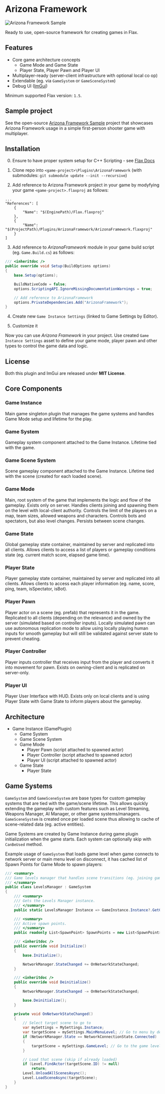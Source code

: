 # Arizona Framework

![Arizona Framework Sample](Content/screenshot.png)

Ready to use, open-source framework for creating games in Flax.

## Features

* Core game architecture concepts
  * Game Mode and Game State
  * Player State, Player Pawn and Player UI
* Multiplayer-ready (server-client infrastructure with optional local co op)
* Extendable (eg. via `GameSystem` or `GameSceneSystem`)
* Debug UI ([ImGui](https://github.com/FlaxEngine/ImGui))

Minimum supported Flax version: `1.5`.

## Sample project

See the open-source [Arizona Framework Sample](https://github.com/FlaxEngine/ArizonaFrameworkSample) project that showcases Arizona Framework usage in a simple first-person shooter game with multiplayer.

## Installation

0. Ensure to have proper system setup for C++ Scripting - see [Flax Docs](https://docs.flaxengine.com/manual/scripting/cpp/index.html)

1. Clone repo into `<game-project>\Plugins\ArizonaFramework` (with submodules: `git submodule update --init --recursive`)

2. Add reference to Arizona Framework project in your game by modyfying your game `<game-project>.flaxproj` as follows:

```
...
"References": [
    {
        "Name": "$(EnginePath)/Flax.flaxproj"
    },
    {
        "Name": "$(ProjectPath)/Plugins/ArizonaFramework/ArizonaFramework.flaxproj"
    }
]
```

3. Add reference to *ArizonaFramework* module in your game build script (eg. `Game.Build.cs`) as follows:

```cs
/// <inheritdoc />
public override void Setup(BuildOptions options)
{
    base.Setup(options);

    BuildNativeCode = false;
    options.ScriptingAPI.IgnoreMissingDocumentationWarnings = true;

    // Add reference to ArizonaFramework
    options.PrivateDependencies.Add("ArizonaFramework");
}
```

4. Create new `Game Instance Settings` (linked to Game Settings by Editor).

5. Customize it

Now you can use *Arizona Framework* in your project. Use created `Game Instance Settings` asset to define your game mode, player pawn and other types to control the game data and logic.

## License

Both this plugin and ImGui are released under **MIT License**.

## Core Components

### Game Instance

Main game singleton plugin that manages the game systems and handles Game Mode setup and lifetime for the play.

### Game System

Gameplay system component attached to the Game Instance. Lifetime tied with the game.

### Game Scene System

Scene gameplay component attached to the Game Instance. Lifetime tied with the scene (created for each loaded scene).

### Game Mode

Main, root system of the game that implements the logic and flow of the gameplay. Exists only on server. Handles clients joining and spawning them on the level with local-client authority. Controls the limit of the players on a map, team sizes, allowed weapons and characters. Controls bots and spectators, but also level changes. Persists between scene changes.

### Game State

Global gameplay state container, maintained by server and replicated into all clients. Allows clients to access a list of players or gameplay conditions state (eg. current match score, elapsed game time).

### Player State

Player gameplay state container, maintained by server and replicated into all clients. Allows clients to access each player information (eg. name, score, ping, team, isSpectator, isBot).

### Player Pawn

Player actor on a scene (eg. prefab) that represents it in the game. Replicated to all clients (depending on the relevance) and owned by the server (simulated based on controller inputs). Locally simulated pawn can use autonomous replication mode to allow using locally playing human inputs for smooth gameplay but will still be validated against server state to prevent cheating.

### Player Controller

Player inputs controller that receives input from the player and converts it into movement for pawn. Exists on owning-client and is replicated on server-only.

### Player UI

Player User Interface with HUD. Exists only on local clients and is using Player State with Game State to inform players about the gameplay.

## Architecture

* Game Instance (GamePlugin)
  * Game System
  * Game Scene System
  * Game Mode
    * Player Pawn (script attached to spawned actor)
    * Player Controller (script attached to spawned actor)
    * Player UI (script attached to spawned actor)
  * Game State
    * Player State

## Game Systems

``GameSystem`` and ``GameSceneSystem`` are base types for custom gameplay systems that are tied with the game/scene lifetime. This allows quickly extending the gameplay with custom features such as Level Streaming, Weapons Manager, AI Manager, or other game systems/managers. ``GameSceneSystem`` is created once per loaded scene thus allowing to cache of scene-related data (eg. active entities).

Game Systems are created by Game Instance during game plugin initialization when the game starts. Each system can optionally skip with `CanBeUsed` method.

Example usage of `GameSystem` that loads game level when game connects to network server or main menu level on disconnect, it has cached list of Spawn Points for Game Mode to spawn players:

```cs
/// <summary>
/// Game levels manager that handles scene transitions (eg. joining game map after main menu connection).
/// </summary>
public class LevelsManager : GameSystem
{
    /// <summary>
    /// Gets the Levels Manager instance.
    /// </summary>
    public static LevelsManager Instance => GameInstance.Instance?.GetGameSystem<LevelsManager>();

    /// <summary>
    /// Active spawn points.
    /// </summary>
    public readonly List<SpawnPoint> SpawnPoints = new List<SpawnPoint>();

    /// <inheritdoc />
    public override void Initialize()
    {
        base.Initialize();

        NetworkManager.StateChanged += OnNetworkStateChanged;
    }

    /// <inheritdoc />
    public override void Deinitialize()
    {
        NetworkManager.StateChanged -= OnNetworkStateChanged;

        base.Deinitialize();
    }

    private void OnNetworkStateChanged()
    {
        // Select target scene to go to
        var mySettings = MySettings.Instance;
        var targetScene = mySettings.MainMenuLevel; // Go to menu by default
        if (NetworkManager.State == NetworkConnectionState.Connected)
        {
            targetScene = mySettings.GameLevel; // Go to the game level
        }

        // Load that scene (skip if already loaded)
        if (Level.FindActor(targetScene.ID) != null)
            return;
        Level.UnloadAllScenesAsync();
        Level.LoadSceneAsync(targetScene);
    }
}
```
